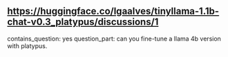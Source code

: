 ## https://huggingface.co/lgaalves/tinyllama-1.1b-chat-v0.3_platypus/discussions/1

contains_question: yes
question_part: can you fine-tune a llama 4b version with platypus.